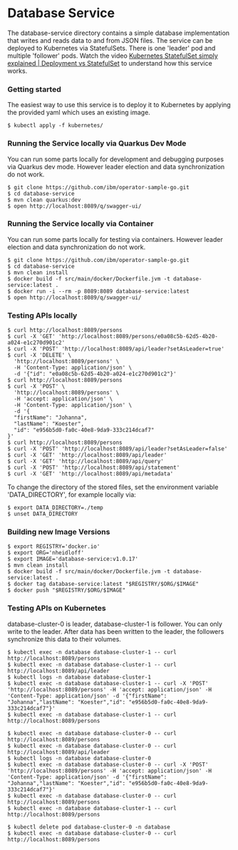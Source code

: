 # Database Service

The database-service directory contains a simple database implementation that writes and reads data to and from JSON files. The service can be deployed to Kubernetes via StatefulSets. There is one 'leader' pod and multiple 'follower' pods. Watch the video [Kubernetes StatefulSet simply explained | Deployment vs StatefulSet](https://youtu.be/pPQKAR1pA9U) to understand how this service works.


### Getting started

The easiest way to use this service is to deploy it to Kubernetes by applying the provided yaml which uses an existing image.

```
$ kubectl apply -f kubernetes/
```


### Running the Service locally via Quarkus Dev Mode

You can run some parts locally for development and debugging purposes via Quarkus dev mode. However leader election and data synchronization do not work.

```
$ git clone https://github.com/ibm/operator-sample-go.git
$ cd database-service
$ mvn clean quarkus:dev
$ open http://localhost:8089/q/swagger-ui/
```


### Running the Service locally via Container

You can run some parts locally for testing via containers. However leader election and data synchronization do not work.

```
$ git clone https://github.com/ibm/operator-sample-go.git
$ cd database-service
$ mvn clean install
$ docker build -f src/main/docker/Dockerfile.jvm -t database-service:latest .
$ docker run -i --rm -p 8089:8089 database-service:latest
$ open http://localhost:8089/q/swagger-ui/
```


### Testing APIs locally

```
$ curl http://localhost:8089/persons
$ curl -X 'GET' 'http://localhost:8089/persons/e0a08c5b-62d5-4b20-a024-e1c270d901c2'
$ curl -X 'POST' 'http://localhost:8089/api/leader?setAsLeader=true'
$ curl -X 'DELETE' \
  'http://localhost:8089/persons' \
  -H 'Content-Type: application/json' \
  -d '{"id": "e0a08c5b-62d5-4b20-a024-e1c270d901c2"}'
$ curl http://localhost:8089/persons
$ curl -X 'POST' \
  'http://localhost:8089/persons' \
  -H 'accept: application/json' \
  -H 'Content-Type: application/json' \
  -d '{
  "firstName": "Johanna",
  "lastName": "Koester",
  "id": "e956b5d0-fa0c-40e8-9da9-333c214dcaf7"
}'
$ curl http://localhost:8089/persons
$ curl -X 'POST' 'http://localhost:8089/api/leader?setAsLeader=false'
$ curl -X 'GET' 'http://localhost:8089/api/leader'
$ curl -X 'GET' 'http://localhost:8089/api/query'
$ curl -X 'POST' 'http://localhost:8089/api/statement'
$ curl -X 'GET' 'http://localhost:8089/api/metadata'
```

To change the directory of the stored files, set the environment variable 'DATA_DIRECTORY', for example locally via:

```
$ export DATA_DIRECTORY=./temp
$ unset DATA_DIRECTORY
```


### Building new Image Versions

```
$ export REGISTRY='docker.io'
$ export ORG='nheidloff'
$ export IMAGE='database-service:v1.0.17'
$ mvn clean install
$ docker build -f src/main/docker/Dockerfile.jvm -t database-service:latest .
$ docker tag database-service:latest "$REGISTRY/$ORG/$IMAGE"
$ docker push "$REGISTRY/$ORG/$IMAGE"
```


### Testing APIs on Kubernetes

database-cluster-0 is leader, database-cluster-1 is follower. You can only write to the leader. After data has been written to the leader, the followers synchronize this data to their volumes.

```
$ kubectl exec -n database database-cluster-1 -- curl http://localhost:8089/persons
$ kubectl exec -n database database-cluster-1 -- curl http://localhost:8089/api/leader
$ kubectl logs -n database database-cluster-1
$ kubectl exec -n database database-cluster-1 -- curl -X 'POST' 'http://localhost:8089/persons' -H 'accept: application/json' -H 'Content-Type: application/json' -d '{"firstName": "Johanna","lastName": "Koester","id": "e956b5d0-fa0c-40e8-9da9-333c214dcaf7"}'
$ kubectl exec -n database database-cluster-1 -- curl http://localhost:8089/persons
```

```
$ kubectl exec -n database database-cluster-0 -- curl http://localhost:8089/persons
$ kubectl exec -n database database-cluster-0 -- curl http://localhost:8089/api/leader
$ kubectl logs -n database database-cluster-0
$ kubectl exec -n database database-cluster-0 -- curl -X 'POST' 'http://localhost:8089/persons' -H 'accept: application/json' -H 'Content-Type: application/json' -d '{"firstName": "Johanna","lastName": "Koester","id": "e956b5d0-fa0c-40e8-9da9-333c214dcaf7"}'
$ kubectl exec -n database database-cluster-0 -- curl http://localhost:8089/persons
$ kubectl exec -n database database-cluster-1 -- curl http://localhost:8089/persons
```

```
$ kubectl delete pod database-cluster-0 -n database
$ kubectl exec -n database database-cluster-0 -- curl http://localhost:8089/persons
```